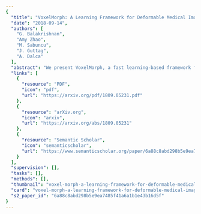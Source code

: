 ```yaml
---
{
  "title": "VoxelMorph: A Learning Framework for Deformable Medical Image Registration",
  "date": "2018-09-14",
  "authors": [
    "G. Balakrishnan",
    "Amy Zhao",
    "M. Sabuncu",
    "J. Guttag",
    "A. Dalca"
  ],
  "abstract": "We present VoxelMorph, a fast learning-based framework for deformable, pairwise medical image registration. Traditional registration methods optimize an objective function for each pair of images, which can be time-consuming for large datasets or rich deformation models. In contrast to this approach and building on recent learning-based methods, we formulate registration as a function that maps an input image pair to a deformation field that aligns these images. We parameterize the function via a convolutional neural network and optimize the parameters of the neural network on a set of images. Given a new pair of scans, VoxelMorph rapidly computes a deformation field by directly evaluating the function. In this paper, we explore two different training strategies. In the first (unsupervised) setting, we train the model to maximize standard image matching objective functions that are based on the image intensities. In the second setting, we leverage auxiliary segmentations available in the training data. We demonstrate that the unsupervised model’s accuracy is comparable to the state-of-the-art methods while operating orders of magnitude faster. We also show that VoxelMorph trained with auxiliary data improves registration accuracy at test time and evaluate the effect of training set size on registration. Our method promises to speed up medical image analysis and processing pipelines while facilitating novel directions in learning-based registration and its applications. Our code is freely available at https://github.com/voxelmorph/voxelmorph.",
  "links": [
    {
      "resource": "PDF",
      "icon": "pdf",
      "url": "https://arxiv.org/pdf/1809.05231.pdf"
    },
    {
      "resource": "arXiv.org",
      "icon": "arxiv",
      "url": "https://arxiv.org/abs/1809.05231"
    },
    {
      "resource": "Semantic Scholar",
      "icon": "semanticscholar",
      "url": "https://www.semanticscholar.org/paper/6a88c8abd298b5e9ea7485f41a6a1b1e43b16d5f"
    }
  ],
  "supervision": [],
  "tasks": [],
  "methods": [],
  "thumbnail": "voxel-morph-a-learning-framework-for-deformable-medical-image-registration-thumb.jpg",
  "card": "voxel-morph-a-learning-framework-for-deformable-medical-image-registration-card.jpg",
  "s2_paper_id": "6a88c8abd298b5e9ea7485f41a6a1b1e43b16d5f"
}
---
```


